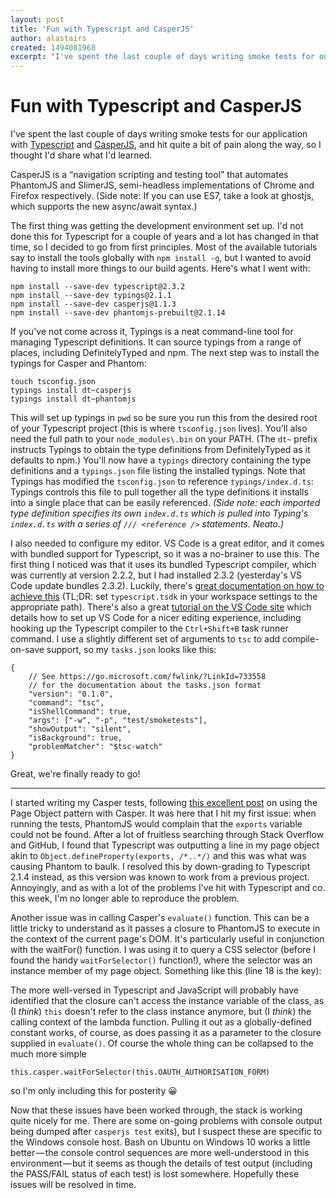 ```yaml
---
layout: post
title: 'Fun with Typescript and CasperJS'
author: alastairs
created: 1494081968
excerpt: "I've spent the last couple of days writing smoke tests for our application with [Typescript](https://typescriptlang.org/) and [CasperJS](http://casperjs.org/), and hit quite a bit of pain along the way, so I thought I'd share what I'd learned."
---
```

# Fun with Typescript and CasperJS

I've spent the last couple of days writing smoke tests for our application with [Typescript](https://typescriptlang.org/) and [CasperJS](http://casperjs.org/), and hit quite a bit of pain along the way, so I thought I'd share what I'd learned.

CasperJS is a “navigation scripting and testing tool” that automates PhantomJS and SlimerJS, semi-headless implementations of Chrome and Firefox respectively. (Side note: If you can use ES7, take a look at ghostjs, which supports the new async/await syntax.)

The first thing was getting the development environment set up. I'd not done this for Typescript for a couple of years and a lot has changed in that time, so I decided to go from first principles. Most of the available tutorials say to install the tools globally with `npm install -g`, but I wanted to avoid having to install more things to our build agents. Here's what I went with:

    npm install --save-dev typescript@2.3.2
    npm install --save-dev typings@2.1.1
    npm install --save-dev casperjs@1.1.3
    npm install --save-dev phantomjs-prebuilt@2.1.14

If you've not come across it, Typings is a neat command-line tool for managing Typescript definitions. It can source typings from a range of places, including DefinitelyTyped and npm. The next step was to install the typings for Casper and Phantom:

    touch tsconfig.json
    typings install dt~casperjs
    typings install dt~phantomjs

This will set up typings in `pwd` so be sure you run this from the desired root of your Typescript project (this is where `tsconfig.json` lives). You'll also need the full path to your `node_modules\.bin` on your PATH. (The `dt~` prefix instructs Typings to obtain the type definitions from DefinitelyTyped as it defaults to npm.) You'll now have a `typings` directory containing the type definitions and a `typings.json` file listing the installed typings. Note that Typings has modified the `tsconfig.json` to reference `typings/index.d.ts`: Typings controls this file to pull together all the type definitions it installs into a single place that can be easily referenced. _(Side note: each imported type definition specifies its own `index.d.ts` which is pulled into Typing's `index.d.ts` with a series of `/// <reference />` statements. Neato.)_

I also needed to configure my editor. VS Code is a great editor, and it comes with bundled support for Typescript, so it was a no-brainer to use this. The first thing I noticed was that it uses its bundled Typescript compiler, which was currently at version 2.2.2, but I had installed 2.3.2 (yesterday's VS Code update bundles 2.3.2). Luckily, there's [great documentation on how to achieve this](https://code.visualstudio.com/docs/languages/typescript#_using-newer-typescript-versions) (TL;DR: set `typescript.tsdk` in your workspace settings to the appropriate path). There's also a great [tutorial on the VS Code site](https://code.visualstudio.com/docs/languages/typescript) which details how to set up VS Code for a nicer editing experience, including hooking up the Typescript compiler to the `Ctrl+Shift+B` task runner command. I use a slightly different set of arguments to `tsc` to add compile-on-save support, so my `tasks.json` looks like this:

    {
        // See https://go.microsoft.com/fwlink/?LinkId=733558
        // for the documentation about the tasks.json format
        "version": "0.1.0",
        "command": "tsc",
        "isShellCommand": true,
        "args": ["-w", "-p", "test/smoketests"],
        "showOutput": "silent",
        "isBackground": true,
        "problemMatcher": "$tsc-watch"
    }

Great, we're finally ready to go!

---

I started writing my Casper tests, following [this excellent post](http://jsebfranck.blogspot.co.uk/2014/03/page-object-pattern-with-casperjs.html) on using the Page Object pattern with Casper. It was here that I hit my first issue: when running the tests, PhantomJS would complain that the `exports` variable could not be found. After a lot of fruitless searching through Stack Overflow and GitHub, I found that Typescript was outputting a line in my page object akin to `Object.defineProperty(exports, /*..*/)` and this was what was causing Phantom to baulk. I resolved this by down-grading to Typescript 2.1.4 instead, as this version was known to work from a previous project. Annoyingly, and as with a lot of the problems I've hit with Typescript and co. this week, I'm no longer able to reproduce the problem.

Another issue was in calling Casper's `evaluate()` function. This can be a little tricky to understand as it passes a closure to PhantomJS to execute in the context of the current page's DOM. It's particularly useful in conjunction with the waitFor() function. I was using it to query a CSS selector (before I found the handy `waitForSelector()` function!), where the selector was an instance member of my page object. Something like this (line 18 is the key):

<script src="https://gist.github.com/alastairs/6c3b1ce626d5bbeee6f0757be1a36a4c.js"></script>

The more well-versed in Typescript and JavaScript will probably have identified that the closure can't access the instance variable of the class, as (I _think_) `this` doesn't refer to the class instance anymore, but (I _think_) the calling context of the lambda function. Pulling it out as a globally-defined constant works, of course, as does passing it as a parameter to the closure supplied in `evaluate()`. Of course the whole thing can be collapsed to the much more simple

    this.casper.waitForSelector(this.OAUTH_AUTHORISATION_FORM)

so I'm only including this for posterity 😀

Now that these issues have been worked through, the stack is working quite nicely for me. There are some on-going problems with console output being dumped after `casperjs test` exits), but I suspect these are specific to the Windows console host. Bash on Ubuntu on Windows 10 works a little better — the console control sequences are more well-understood in this environment — but it seems as though the details of test output (including the PASS/FAIL status of each test) is lost somewhere. Hopefully these issues will be resolved in time.